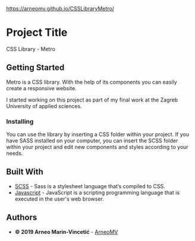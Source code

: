 https://arneomv.github.io/CSSLibraryMetro/

# Project Title

CSS Library - Metro

## Getting Started

Metro is a CSS library. With the help of its components you can easily create a responsive website.

I started working on this project as part of my final work at the Zagreb University of applied sciences.

### Installing

You can use the library by inserting a CSS folder within your project. If you have SASS installed on your computer, you can insert the SCSS folder within your project and edit new components and styles according to your needs.

## Built With

* [SCSS](https://sass-lang.com/) - Sass is a stylesheet language that’s compiled to CSS.
* [Javascript](https://devdocs.io/javascript/) - JavaScript is a scripting programming language that is executed in the user's web browser.

## Authors

* **© 2019 Arneo Marin-Vincetić** - [ArneoMV](https://github.com/ArneoMV)


